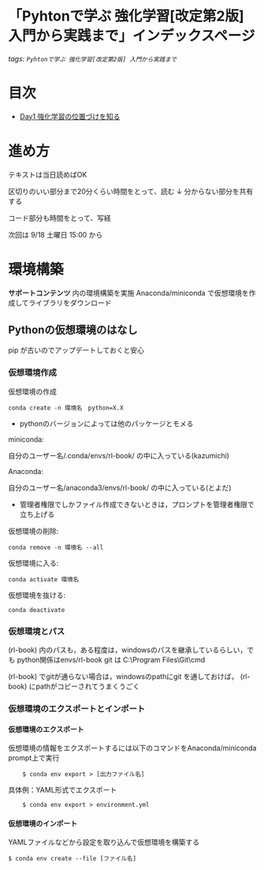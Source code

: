 「Pyhtonで学ぶ 強化学習[改定第2版] 入門から実践まで」インデックスページ
===

###### tags: `Pyhtonで学ぶ 強化学習[改定第2版] 入門から実践まで`

# 目次
- [Day1 強化学習の位置づけを知る](https://hackmd.io/BGivs-T-RMqBP_f9ppF4lQ)

# 進め方
テキストは当日読めばOK

区切りのいい部分まで20分くらい時間をとって、読む
↓
分からない部分を共有する

コード部分も時間をとって、写経

次回は 9/18 土曜日 15:00 から

# 環境構築
**サポートコンテンツ** 内の環境構築を実施
Anaconda/miniconda で仮想環境を作成してライブラリをダウンロード

## Pythonの仮想環境のはなし
pip が古いのでアップデートしておくと安心

### 仮想環境作成
仮想環境の作成
```shell=
conda create -n 環境名　python=X.X
```
* pythonのバージョンによっては他のパッケージとモメる

miniconda:

自分のユーザー名/.conda/envs/rl-book/ の中に入っている(kazumichi)

Anaconda:

自分のユーザー名/anaconda3/envs/rl-book/ の中に入っている(とよだ)

* 管理者権限でしかファイル作成できないときは，プロンプトを管理者権限で立ち上げる

仮想環境の削除:
``` shell=
conda remove -n 環境名 --all
```
仮想環境に入る:
```shell=
conda activate 環境名
```
仮想環境を抜ける:
```shell=
conda deactivate
```


### 仮想環境とパス
(rl-book) 内のパスも，ある程度は，windowsのパスを継承しているらしい，でも
python関係はenvs/rl-book
git は C:\Program Files\Git\cmd

(rl-book) でgitが通らない場合は，windowsのpathにgit を通しておけば，
(rl-book) にpathがコピーされてうまくうごく

### 仮想環境のエクスポートとインポート

#### 仮想環境のエクスポート

仮想環境の情報をエクスポートするには以下のコマンドをAnaconda/miniconda prompt上で実行

``` shell=
    $ conda env export > [出力ファイル名]
```

具体例：YAML形式でエクスポート

``` shell=
    $ conda env export > environment.yml
```

#### 仮想環境のインポート

YAMLファイルなどから設定を取り込んで仮想環境を構築する

``` shell=
$ conda env create --file [ファイル名]
```